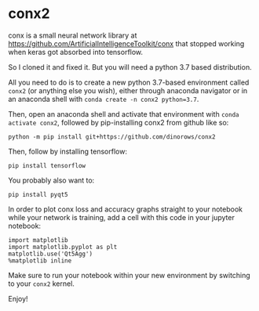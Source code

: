# conx2
conx is a small neural network library at https://github.com/ArtificialIntelligenceToolkit/conx that stopped working when keras got absorbed into tensorflow. 

So I cloned it and fixed it. But you will need a python 3.7 based distribution.

All you need to do is to create a new python 3.7-based environment called `conx2` (or anything else you wish), either through anaconda navigator or in an anaconda shell with `conda create -n conx2 python=3.7`. 

Then, open an anaconda shell and activate that environment with `conda activate conx2`, followed by pip-installing conx2 from github like so:
```
python -m pip install git+https://github.com/dinorows/conx2
```

Then, follow by installing tensorflow:
```
pip install tensorflow
```

You probably also want to:
```
pip install pyqt5
```

In order to plot conx loss and accuracy graphs straight to your notebook while your network is training, add a cell with this code in your jupyter notebook:
```
import matplotlib
import matplotlib.pyplot as plt
matplotlib.use('Qt5Agg')
%matplotlib inline
```

Make sure to run your notebook within your new environment by switching to your `conx2` kernel.

Enjoy!
